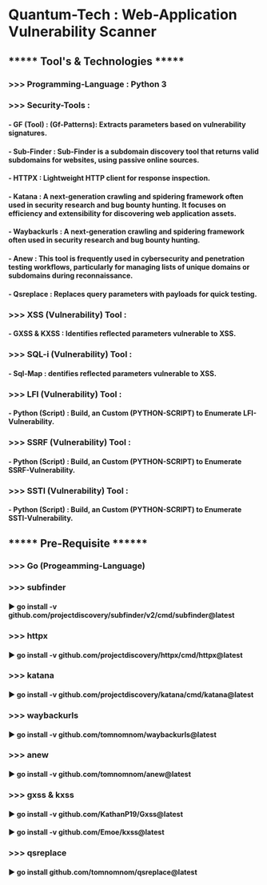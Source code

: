 # Quantum-Tech : Web-Application Vulnerability Scanner

## ***** Tool's & Technologies *****

### >>> Programming-Language : Python 3

### >>> Security-Tools :
#### - GF (Tool) : (Gf-Patterns): Extracts parameters based on vulnerability signatures.
#### - Sub-Finder : Sub-Finder is a subdomain discovery tool that returns valid subdomains for websites, using passive online sources.
#### - HTTPX : Lightweight HTTP client for response inspection.
#### - Katana : A next-generation crawling and spidering framework often used in security research and bug bounty hunting. It focuses on efficiency and extensibility for discovering web application assets.
#### - Waybackurls : A next-generation crawling and spidering framework often used in security research and bug bounty hunting.
#### - Anew : This tool is frequently used in cybersecurity and penetration testing workflows, particularly for managing lists of unique domains or subdomains during reconnaissance.
#### - Qsreplace : Replaces query parameters with payloads for quick testing.

### >>> XSS (Vulnerability) Tool :
#### - GXSS & KXSS : Identifies reflected parameters vulnerable to XSS.

### >>> SQL-i (Vulnerability) Tool :
#### - Sql-Map : dentifies reflected parameters vulnerable to XSS.

### >>> LFI (Vulnerability) Tool :
#### - Python (Script) : Build, an Custom (PYTHON-SCRIPT) to Enumerate LFI-Vulnerability.

### >>> SSRF (Vulnerability) Tool : 
#### - Python (Script) : Build, an Custom (PYTHON-SCRIPT) to Enumerate SSRF-Vulnerability.

### >>> SSTI (Vulnerability) Tool :
#### - Python (Script) : Build, an Custom (PYTHON-SCRIPT) to Enumerate SSTI-Vulnerability.

## ***** Pre-Requisite ******

### >>> Go (Progeamming-Language)

### >>> subfinder
#### ▶ go install -v github.com/projectdiscovery/subfinder/v2/cmd/subfinder@latest

### >>> httpx
#### ▶ go install -v github.com/projectdiscovery/httpx/cmd/httpx@latest

### >>> katana
#### ▶ go install -v github.com/projectdiscovery/katana/cmd/katana@latest

### >>> waybackurls
#### ▶ go install -v github.com/tomnomnom/waybackurls@latest

### >>> anew
#### ▶ go install -v github.com/tomnomnom/anew@latest

### >>> gxss & kxss
#### ▶ go install -v github.com/KathanP19/Gxss@latest
#### ▶ go install -v github.com/Emoe/kxss@latest

### >>> qsreplace 
#### ▶ go install github.com/tomnomnom/qsreplace@latest
